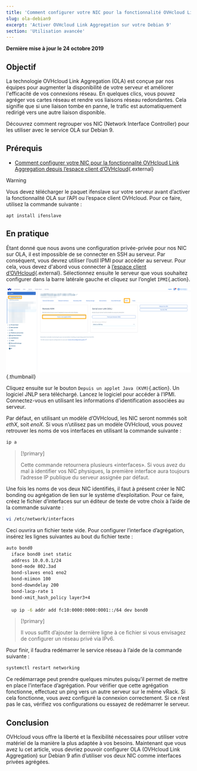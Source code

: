 ```yaml
---
title: 'Comment configurer votre NIC pour la fonctionnalité OVHcloud Link Aggregation sur Debian 9'
slug: ola-debian9
excerpt: 'Activer OVHcloud Link Aggregation sur votre Debian 9'
section: 'Utilisation avancée'
---
```


**Dernière mise à jour le 24 octobre 2019**

## Objectif

La technologie OVHcloud Link Aggregation (OLA) est conçue par nos équipes pour augmenter la disponibilité de votre serveur et améliorer l'efficacité de vos connexions réseau. En quelques clics, vous pouvez agréger vos cartes réseau et rendre vos liaisons réseau redondantes. Cela signifie que si une liaison tombe en panne, le trafic est automatiquement redirigé vers une autre liaison disponible. 

Découvrez comment regrouper vos NIC (Network Interface Controller) pour les utiliser avec le service OLA sur Debian 9.  

## Prérequis

- [Comment configurer votre NIC pour la fonctionnalité OVHcloud Link Aggregation depuis l’espace client d’OVHcloud](../ola-manager){.external}

> [!warning]
>
> Vous devez télécharger le paquet ifenslave sur votre serveur avant d’activer la fonctionnalité OLA sur l’API ou l’espace client OVHcloud. Pour ce faire, utilisez la commande suivante :
>
> ```
> apt install ifenslave
> ```
>

## En pratique

Étant donné que nous avons une configuration privée-privée pour nos NIC sur OLA, il est impossible de se connecter en SSH au serveur. Par conséquent, vous devrez utiliser l’outil IPMI pour accéder au serveur. Pour cela, vous devez d'abord vous connecter à [l’espace client d’OVHcloud](https://ca.ovh.com/manager/){.external}.  Sélectionnez ensuite le serveur que vous souhaitez configurer dans la barre latérale gauche et cliquez sur l’onglet `IPMI`{.action}.

![remote kvm](images/remote_kvm_2020.png){.thumbnail}

Cliquez ensuite sur le bouton `Depuis un applet Java (KVM)`{.action}. Un logiciel JNLP sera téléchargé. Lancez le logiciel pour accéder à l’IPMI. Connectez-vous en utilisant les informations d’identification associées au serveur.

Par défaut, en utilisant un modèle d’OVHcloud, les NIC seront nommés soit *ethX*, soit *enoX*. Si vous n’utilisez pas un modèle OVHcloud, vous pouvez retrouver les noms de vos interfaces en utilisant la commande suivante :

```bash
ip a
```

> [!primary]
>
> Cette commande retournera plusieurs «interfaces». Si vous avez du mal à identifier vos NIC physiques, la première interface aura toujours l’adresse IP publique du serveur assignée par défaut.
>

Une fois les noms de vos deux NIC identifiés, il faut à présent créer le NIC bonding ou agrégation de lien sur le système d’exploitation. Pour ce faire, créez le fichier d’interfaces sur un éditeur de texte de votre choix à l’aide de la commande suivante :

```bash
vi /etc/network/interfaces
```

Ceci ouvrira un fichier texte vide. Pour configurer l’interface d’agrégation, insérez les lignes suivantes au bout du fichier texte :

```bash
auto bond0
  iface bond0 inet static
  address 10.0.0.1/24
  bond-mode 802.3ad
  bond-slaves eno1 eno2
  bond-miimon 100
  bond-downdelay 200
  bond-lacp-rate 1
  bond-xmit_hash_policy layer3+4

  up ip -6 addr add fc10:0000:0000:0001::/64 dev bond0
```

> [!primary]
>
> Il vous suffit d’ajouter la dernière ligne à ce fichier si vous envisagez de configurer un réseau privé via IPv6. 
>

Pour finir, il faudra redémarrer le service réseau à l’aide de la commande suivante :

```bash
systemctl restart networking
```

Ce redémarrage peut prendre quelques minutes puisqu’il permet de mettre en place l’interface d’agrégation.  Pour vérifier que cette agrégation fonctionne, effectuez un ping vers un autre serveur sur le même vRack. Si cela fonctionne, vous avez configuré la connexion correctement. Si ce n’est pas le cas, vérifiez vos configurations ou essayez de redémarrer le serveur.

## Conclusion

OVHcloud vous offre la liberté et la flexibilité nécessaires pour utiliser votre matériel de la manière la plus adaptée à vos besoins. Maintenant que vous avez lu cet article, vous devriez pouvoir configurer OLA (OVHcloud Link Aggregation) sur Debian 9 afin d’utiliser vos deux NIC comme interfaces privées agrégées. 
